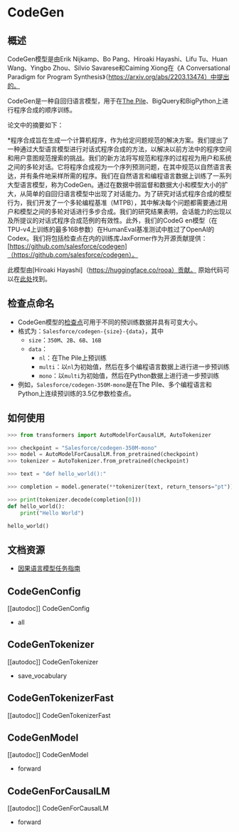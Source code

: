 <!--
版权归2022年HuggingFace团队所有。

根据Apache许可证第2.0版（“许可证”），你不得使用此文件，除非符合许可证的规定。你可以在以下网址获取许可证的副本

http://www.apache.org/licenses/LICENSE-2.0

除非适用法律要求或书面同意，根据许可证分发的软件是在“原样”基础上分发的，不附带任何明示或暗示的保证或条件。请参阅许可证以获取特定语言下的权限和限制。

⚠️ 请注意，此文件是Markdown格式，但包含了我们的文档构建器（类似于MDX）的特定语法，可能无法在你的Markdown查看器中正确呈现。

-->

# CodeGen

## 概述

CodeGen模型是由Erik Nijkamp、Bo Pang、Hiroaki Hayashi、Lifu Tu、Huan Wang、Yingbo Zhou、Silvio Savarese和Caiming Xiong在《A Conversational Paradigm for Program Synthesis》（https://arxiv.org/abs/2203.13474）中提出的。

CodeGen是一种自回归语言模型，用于在[The Pile](https://pile.eleuther.ai/)、BigQuery和BigPython上进行程序合成的顺序训练。

论文中的摘要如下：

*程序合成旨在生成一个计算机程序，作为给定问题规范的解决方案。我们提出了一种通过大型语言模型进行对话式程序合成的方法，以解决以前方法中的程序空间和用户意图规范搜索的挑战。我们的新方法将写规范和程序的过程视为用户和系统之间的多轮对话。它将程序合成视为一个序列预测问题，在其中规范以自然语言表达，并有条件地采样所需的程序。我们在自然语言和编程语言数据上训练了一系列大型语言模型，称为CodeGen。通过在数据中弱监督和数据大小和模型大小的扩大，从简单的自回归语言模型中出现了对话能力。为了研究对话式程序合成的模型行为，我们开发了一个多轮编程基准（MTPB），其中解决每个问题都需要通过用户和模型之间的多轮对话进行多步合成。我们的研究结果表明，会话能力的出现以及所提议的对话式程序合成范例的有效性。此外，我们的CodeG en模型（在TPU-v4上训练的最多16B参数）在HumanEval基准测试中胜过了OpenAI的Codex。我们将包括检查点在内的训练库JaxFormer作为开源贡献提供：[https://github.com/salesforce/codegen]（https://github.com/salesforce/codegen）。

此模型由[Hiroaki Hayashi]（https://huggingface.co/rooa）贡献。
原始代码可以在[此处](https://github.com/salesforce/codegen)找到。

## 检查点命名

* CodeGen模型的[检查点](https://huggingface.co/models?other=codegen)可用于不同的预训练数据并具有可变大小。
* 格式为：`Salesforce/codegen-{size}-{data}`，其中
  * `size`：`350M`、`2B`、`6B`、`16B`
  * `data`：
    * `nl`：在The Pile上预训练
    * `multi`：以`nl`为初始值，然后在多个编程语言数据上进行进一步预训练
    * `mono`：以`multi`为初始值，然后在Python数据上进行进一步预训练
* 例如，`Salesforce/codegen-350M-mono`是在The Pile、多个编程语言和Python上连续预训练的3.5亿参数检查点。

## 如何使用

```python
>>> from transformers import AutoModelForCausalLM, AutoTokenizer

>>> checkpoint = "Salesforce/codegen-350M-mono"
>>> model = AutoModelForCausalLM.from_pretrained(checkpoint)
>>> tokenizer = AutoTokenizer.from_pretrained(checkpoint)

>>> text = "def hello_world():"

>>> completion = model.generate(**tokenizer(text, return_tensors="pt"))

>>> print(tokenizer.decode(completion[0]))
def hello_world():
    print("Hello World")

hello_world()
```

## 文档资源

- [因果语言模型任务指南](../tasks/language_modeling)

## CodeGenConfig

[[autodoc]] CodeGenConfig
- all

## CodeGenTokenizer

[[autodoc]] CodeGenTokenizer
- save_vocabulary

## CodeGenTokenizerFast

[[autodoc]] CodeGenTokenizerFast

## CodeGenModel

[[autodoc]] CodeGenModel
- forward

## CodeGenForCausalLM

[[autodoc]] CodeGenForCausalLM
- forward
